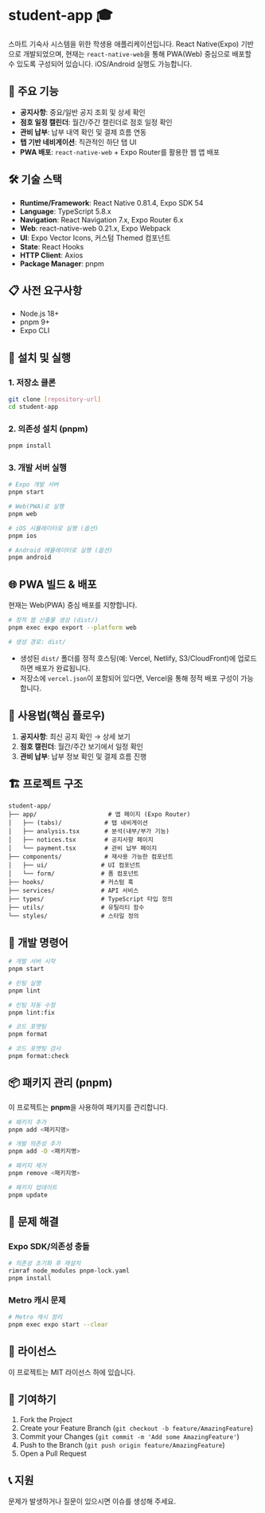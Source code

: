 # student-app 🎓

스마트 기숙사 시스템을 위한 학생용 애플리케이션입니다. React Native(Expo) 기반으로 개발되었으며, 현재는 `react-native-web`을 통해 PWA(Web) 중심으로 배포할 수 있도록 구성되어 있습니다. iOS/Android 실행도 가능합니다.

## 🚀 주요 기능

- **공지사항**: 중요/일반 공지 조회 및 상세 확인
- **점호 일정 캘린더**: 월간/주간 캘린더로 점호 일정 확인
- **관비 납부**: 납부 내역 확인 및 결제 흐름 연동
- **탭 기반 네비게이션**: 직관적인 하단 탭 UI
- **PWA 배포**: `react-native-web` + Expo Router를 활용한 웹 앱 배포

## 🛠 기술 스택

- **Runtime/Framework**: React Native 0.81.4, Expo SDK 54
- **Language**: TypeScript 5.8.x
- **Navigation**: React Navigation 7.x, Expo Router 6.x
- **Web**: react-native-web 0.21.x, Expo Webpack
- **UI**: Expo Vector Icons, 커스텀 Themed 컴포넌트
- **State**: React Hooks
- **HTTP Client**: Axios
- **Package Manager**: pnpm

## 📋 사전 요구사항

- Node.js 18+
- pnpm 9+
- Expo CLI

## 🚀 설치 및 실행

### 1. 저장소 클론

```bash
git clone [repository-url]
cd student-app
```

### 2. 의존성 설치 (pnpm)

```bash
pnpm install
```

### 3. 개발 서버 실행

```bash
# Expo 개발 서버
pnpm start

# Web(PWA)로 실행
pnpm web

# iOS 시뮬레이터로 실행 (옵션)
pnpm ios

# Android 에뮬레이터로 실행 (옵션)
pnpm android
```

## 🌐 PWA 빌드 & 배포

현재는 Web(PWA) 중심 배포를 지향합니다.

```bash
# 정적 웹 산출물 생성 (dist/)
pnpm exec expo export --platform web

# 생성 경로: dist/
```

- 생성된 `dist/` 폴더를 정적 호스팅(예: Vercel, Netlify, S3/CloudFront)에 업로드하면 배포가 완료됩니다.
- 저장소에 `vercel.json`이 포함되어 있다면, Vercel을 통해 정적 배포 구성이 가능합니다.

## 📱 사용법(핵심 플로우)

1. **공지사항**: 최신 공지 확인 → 상세 보기
2. **점호 캘린더**: 월간/주간 보기에서 일정 확인
3. **관비 납부**: 납부 정보 확인 및 결제 흐름 진행

## 🏗 프로젝트 구조

```
student-app/
├── app/                    # 앱 페이지 (Expo Router)
│   ├── (tabs)/            # 탭 네비게이션
│   ├── analysis.tsx       # 분석(내부/부가 기능)
│   ├── notices.tsx        # 공지사항 페이지
│   └── payment.tsx        # 관비 납부 페이지
├── components/            # 재사용 가능한 컴포넌트
│   ├── ui/               # UI 컴포넌트
│   └── form/             # 폼 컴포넌트
├── hooks/                # 커스텀 훅
├── services/             # API 서비스
├── types/                # TypeScript 타입 정의
├── utils/                # 유틸리티 함수
└── styles/               # 스타일 정의
```

## 🔧 개발 명령어

```bash
# 개발 서버 시작
pnpm start

# 린팅 실행
pnpm lint

# 린팅 자동 수정
pnpm lint:fix

# 코드 포맷팅
pnpm format

# 코드 포맷팅 검사
pnpm format:check
```

## 📦 패키지 관리 (pnpm)

이 프로젝트는 **pnpm**을 사용하여 패키지를 관리합니다.

```bash
# 패키지 추가
pnpm add <패키지명>

# 개발 의존성 추가
pnpm add -D <패키지명>

# 패키지 제거
pnpm remove <패키지명>

# 패키지 업데이트
pnpm update
```

## 🐛 문제 해결

### Expo SDK/의존성 충돌

```bash
# 의존성 초기화 후 재설치
rimraf node_modules pnpm-lock.yaml
pnpm install
```

### Metro 캐시 문제

```bash
# Metro 캐시 정리
pnpm exec expo start --clear
```

## 📄 라이선스

이 프로젝트는 MIT 라이선스 하에 있습니다.

## 🤝 기여하기

1. Fork the Project
2. Create your Feature Branch (`git checkout -b feature/AmazingFeature`)
3. Commit your Changes (`git commit -m 'Add some AmazingFeature'`)
4. Push to the Branch (`git push origin feature/AmazingFeature`)
5. Open a Pull Request

## 📞 지원

문제가 발생하거나 질문이 있으시면 이슈를 생성해 주세요.
